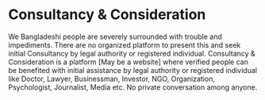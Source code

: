 # Consultancy & Consideration

We Bangladeshi people are severely surrounded with trouble and impediments. There are no organized 
platform to present this and seek initial Consultancy by legal authority or registered individual. 
Consultancy & Consideration is a platform [May be a website] where verified people can be benefited 
with initial assistance by legal authority or registered individual like Doctor, Lawyer, Businessman, 
Investor, NGO, Organization, Psychologist, Journalist, Media etc. 
No private conversation among anyone.